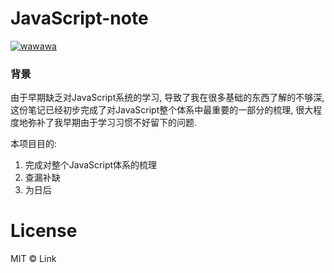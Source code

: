 # JavaScript-note
[![wawawa](https://img.shields.io/badge/License-MIT-green)](https://github.com/LinkSofuny/Learn-JavaScript)
### 背景
由于早期缺乏对JavaScript系统的学习, 导致了我在很多基础的东西了解的不够深, 这份笔记已经初步完成了对JavaScript整个体系中最重要的一部分的梳理, 很大程度地弥补了我早期由于学习习惯不好留下的问题.


本项目目的:
  1. 完成对整个JavaScript体系的梳理
  2. 查漏补缺
  3. 为日后

# License

MIT © Link